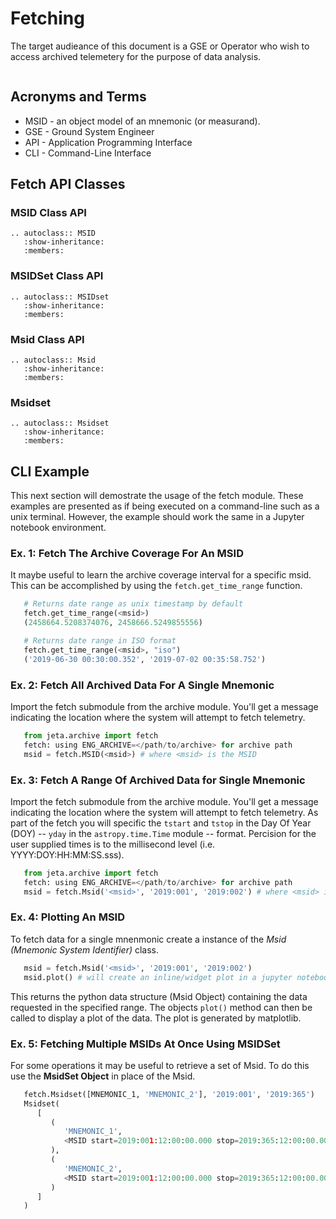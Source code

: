 # Fetching

The target audieance of this document is a GSE or Operator who wish to access archived 
telemetery for the purpose of data analysis.

```{py:currentmodule} jeta.archive.fetch
```

## Acronyms and Terms
* MSID - an object model of an mnemonic (or measurand).
* GSE - Ground System Engineer
* API - Application Programming Interface
* CLI - Command-Line Interface

## Fetch API Classes
### MSID Class API
```{eval-rst}
.. autoclass:: MSID
   :show-inheritance:
   :members:
```

### MSIDSet Class API
```{eval-rst}
.. autoclass:: MSIDset
   :show-inheritance:
   :members:
```

### Msid Class API
```{eval-rst}
.. autoclass:: Msid
   :show-inheritance:
   :members:
```

### Msidset
```{eval-rst}
.. autoclass:: Msidset
   :show-inheritance:
   :members:
```

## CLI Example

This next section will demostrate the usage of the fetch module. These examples are presented
as if being executed on a command-line such as a unix terminal. However, the example should work 
the same in a Jupyter notebook environment.

### Ex. 1: Fetch The Archive Coverage For An MSID

It maybe useful to learn the archive coverage interval for a specific msid. This can be accomplished by using the
`fetch.get_time_range` function.

```python
   # Returns date range as unix timestamp by default
   fetch.get_time_range(<msid>)
   (2458664.5208374076, 2458666.5249855556)

   # Returns date range in ISO format
   fetch.get_time_range(<msid>, "iso")
   ('2019-06-30 00:30:00.352', '2019-07-02 00:35:58.752')
```
    

### Ex. 2: Fetch All Archived Data For A Single Mnemonic

Import the fetch submodule from the archive module. You'll get a message indicating the location where
the system will attempt to fetch telemetry.

```python
   from jeta.archive import fetch
   fetch: using ENG_ARCHIVE=</path/to/archive> for archive path
   msid = fetch.MSID(<msid>) # where <msid> is the MSID 
```

### Ex. 3: Fetch A Range Of Archived Data for Single Mnemonic

Import the fetch submodule from the archive module. You'll get a message indicating the location where
the system will attempt to fetch telemetry. As part of the fetch you will specific the `tstart` and `tstop`
in the Day Of Year (DOY) -- `yday` in the `astropy.time.Time` module -- format. Percision for the user supplied times
is to the millisecond level (i.e. YYYY:DOY:HH:MM:SS.sss).

```python
   from jeta.archive import fetch
   fetch: using ENG_ARCHIVE=</path/to/archive> for archive path
   msid = fetch.Msid('<msid>', '2019:001', '2019:002') # where <msid> is the MSID 
```

### Ex. 4: Plotting An MSID

To fetch data for a single mnenmonic create a instance of the *Msid (Mnemonic System Identifier)* class.

```python
   msid = fetch.Msid('<msid>', '2019:001', '2019:002')
   msid.plot() # will create an inline/widget plot in a jupyter notebook or new plot window in a desktop environment
```

This returns the python data structure (Msid Object) containing the data requested in the specified range. The
objects ``plot()`` method can then be called to display a plot of the data. The plot is generated by matplotlib.


### Ex. 5: Fetching Multiple MSIDs At Once Using MSIDSet

For some operations it may be useful to retrieve a set of Msid. To do this use the **MsidSet Object** in place of the Msid.
```python
   fetch.Msidset([MNEMONIC_1, 'MNEMONIC_2'], '2019:001', '2019:365')
   Msidset(
      [
         (
            'MNEMONIC_1', 
            <MSID start=2019:001:12:00:00.000 stop=2019:365:12:00:00.000 len=701 dtype=float64>
         ),
         (
            'MNEMONIC_2',
            <MSID start=2019:001:12:00:00.000 stop=2019:365:12:00:00.000 len=175 dtype=bytes48>
         )
      ]
   )
```